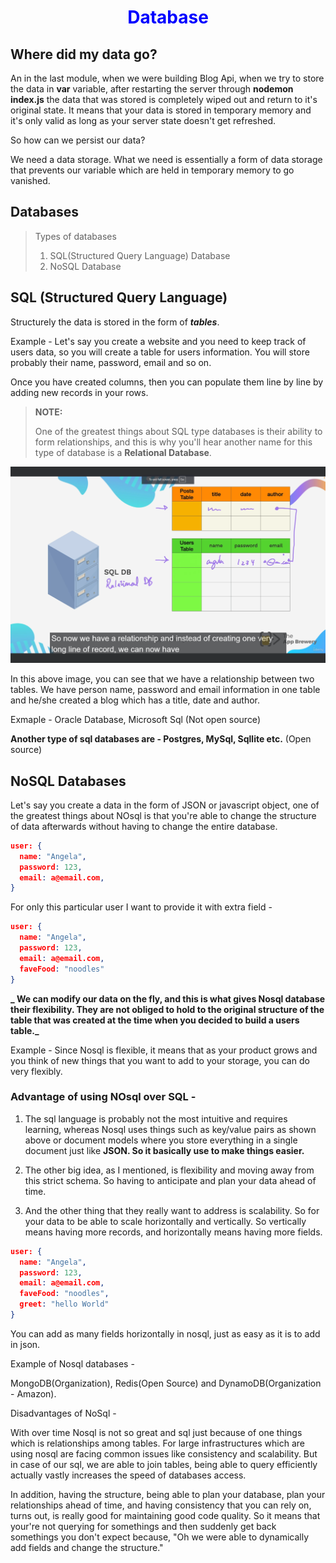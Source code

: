 <h1 style="color:blue;" align="center">Database</h1>

## Where did my data go?

An in the last module, when we were building Blog Api, when we try to store the data in **var** variable, after restarting the server through **nodemon index.js** the data that was stored is completely wiped out and return to it's original state. It means that your data is stored in temporary memory and it's only valid as long as your server state doesn't get refreshed.

So how can we persist our data?

We need a data storage. What we need is essentially a form of data storage that prevents our variable which are held in temporary memory to go vanished.

## Databases

> Types of databases
>
> 1. SQL(Structured Query Language) Database
> 2. NoSQL Database

## SQL (Structured Query Language)

Structurely the data is stored in the form of **_tables_**.

Example -
Let's say you create a website and you need to keep track of users data, so you will create a table for users information. You will store probably their name, password, email and so on.

Once you have created columns, then you can populate them line by line by adding new records in your rows.

> **NOTE:**
>
> One of the greatest things about SQL type databases is their ability to form relationships, and this is why you'll hear another name for this type of database is a **Relational Database**.

<img src="./images/SQL_Database.PNG" >

In this above image, you can see that we have a relationship between two tables. We have person name, password and email information in one table and he/she created a blog which has a title, date and author.

Exmaple - Oracle Database, Microsoft Sql (Not open source)

**Another type of sql databases are - Postgres, MySql, Sqllite etc.** (Open source)

## NoSQL Databases

Let's say you create a data in the form of JSON or javascript object, one of the greatest things about NOsql is that you're able to change the structure of data afterwards without having to change the entire database.

```json
user: {
  name: "Angela",
  password: 123,
  email: a@email.com,
}
```

For only this particular user I want to provide it with extra field -

```json
user: {
  name: "Angela",
  password: 123,
  email: a@email.com,
  faveFood: "noodles"
}
```

**_ We can modify our data on the fly, and this is what gives Nosql database their flexibility. They are not obliged to hold to the original structure of the table that was created at the time when you decided to build a users table._**

Example -
Since Nosql is flexible, it means that as your product grows and you think of new things that you want to add to your storage, you can do very flexibly.

### Advantage of using NOsql over SQL -

1. The sql language is probably not the most intuitive and requires learning, whereas Nosql uses things such as key/value pairs as shown above or document models where you store everything in a single document just like **JSON. So it basically use to make things easier.**

2. The other big idea, as I mentioned, is flexibility and moving away from this strict schema. So having to anticipate and plan your data ahead of time.

3. And the other thing that they really want to address is scalability. So for your data to be able to scale horizontally and vertically. So vertically means having more records, and horizontally means having more fields.

```json
user: {
  name: "Angela",
  password: 123,
  email: a@email.com,
  faveFood: "noodles",
  greet: "hello World"
}
```

You can add as many fields horizontally in nosql, just as easy as it is to add in json.

Example of Nosql databases -

MongoDB(Organization), Redis(Open Source) and DynamoDB(Organization - Amazon).

Disadvantages of NoSql -

With over time Nosql is not so great and sql just because of one things which is relationships among tables. For large infrastructures which are using nosql are facing common issues like consistency and scalability. But in case of our sql, we are able to join tables, being able to query efficiently actually vastly increases the speed of databases access.

In addition, having the structure, being able to plan your database, plan your relationships ahead of time, and having consistency that you can rely on, turns out, is really good for maintaining good code quality. So it means that your're not querying for somethings and then suddenly get back somethings you don't expect because, "Oh we were able to dynamically add fields and change the structure."
